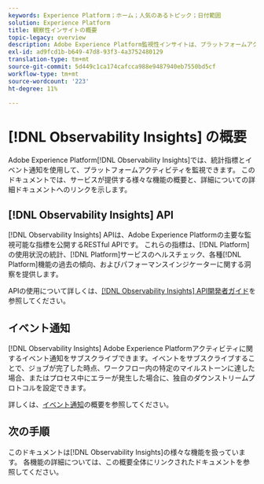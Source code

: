 ```yaml
---
keywords: Experience Platform；ホーム；人気のあるトピック；日付範囲
solution: Experience Platform
title: 観察性インサイトの概要
topic-legacy: overview
description: Adobe Experience Platform監視性インサイトは、プラットフォームアクティビティに主要指標を公開できるRESTful APIです。 これらの指標は、Platform の使用状況の統計、Platform サービスのヘルスチェック、様々な Platform 機能の過去の傾向とパフォーマンス指標に関する洞察を提供します。
exl-id: ad9fcd1b-b649-47d8-93f3-4a3752480129
translation-type: tm+mt
source-git-commit: 5d449c1ca174cafcca988e9487940eb7550bd5cf
workflow-type: tm+mt
source-wordcount: '223'
ht-degree: 11%

---
```


# [!DNL Observability Insights] の概要

Adobe Experience Platform[!DNL Observability Insights]では、統計指標とイベント通知を使用して、プラットフォームアクティビティを監視できます。 このドキュメントでは、サービスが提供する様々な機能の概要と、詳細についての詳細ドキュメントへのリンクを示します。

## [!DNL Observability Insights] API

[!DNL Observability Insights] APIは、Adobe Experience Platformの主要な監視可能な指標を公開するRESTful APIです。 これらの指標は、[!DNL Platform]の使用状況の統計、[!DNL Platform]サービスのヘルスチェック、各種[!DNL Platform]機能の過去の傾向、およびパフォーマンスインジケーターに関する洞察を提供します。

APIの使用について詳しくは、[[!DNL Observability Insights] API開発者ガイド](./api/overview.md)を参照してください。

## イベント通知

[!DNL Observability Insights] Adobe Experience Platformアクティビティに関するイベント通知をサブスクライブできます。イベントをサブスクライブすることで、ジョブが完了した時点、ワークフロー内の特定のマイルストーンに達した場合、またはプロセス中にエラーが発生した場合に、独自のダウンストリームプロトコルを設定できます。

詳しくは、[イベント通知](./notifications/overview.md)の概要を参照してください。

## 次の手順

このドキュメントは[!DNL Observability Insights]の様々な機能を扱っています。 各機能の詳細については、この概要全体にリンクされたドキュメントを参照してください。
